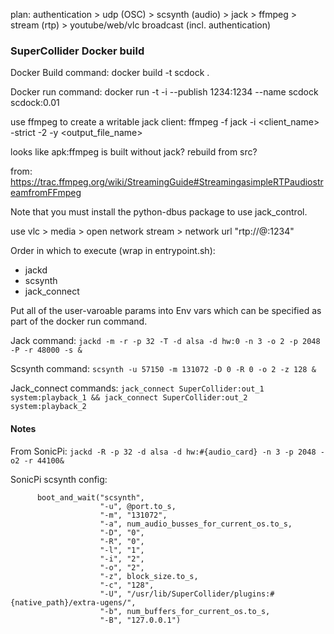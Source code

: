plan: 
authentication > udp (OSC) > scsynth (audio) > jack > ffmpeg > stream (rtp) > youtube/web/vlc broadcast (incl. authentication)

### SuperCollider Docker build

Docker Build command:
docker build -t scdock .

Docker run command:
docker run -t -i --publish 1234:1234 --name scdock scdock:0.01


use ffmpeg to create a writable jack client: ffmpeg -f jack -i <client_name> -strict -2 -y <output_file_name>

looks like apk:ffmpeg is built without jack?
rebuild from src?


<!-- was `docker run -it --rm --device /dev/snd -p 57150:57150/udp orbsmiv/supercollider-rpi` -->
<!-- on sh: ffmpeg -re -f lavfi -i aevalsrc="sin(400*2*PI*t)" -ar 8000 -f mulaw -f rtp rtp://192.168.1.129:1234 -->
from: https://trac.ffmpeg.org/wiki/StreamingGuide#StreamingasimpleRTPaudiostreamfromFFmpeg




Note that you must install the python-dbus package to use jack_control. 




use vlc > media > open network stream > network url "rtp://@:1234"






Order in which to execute (wrap in entrypoint.sh):
- jackd
- scsynth
- jack_connect

Put all of the user-varoable params into Env vars which can be specified as part of the docker run command.


Jack command:
`jackd -m -r -p 32 -T -d alsa -d hw:0 -n 3 -o 2 -p 2048 -P -r 48000 -s &`



Scsynth command:
`scsynth -u 57150 -m 131072 -D 0 -R 0 -o 2 -z 128 &`


Jack_connect commands:
`jack_connect SuperCollider:out_1 system:playback_1 && jack_connect SuperCollider:out_2 system:playback_2`



#### Notes

From SonicPi:
`jackd -R -p 32 -d alsa -d hw:#{audio_card} -n 3 -p 2048 -o2 -r 44100&`


SonicPi scsynth config:
```
      boot_and_wait("scsynth",
                    "-u", @port.to_s,
                    "-m", "131072",
                    "-a", num_audio_busses_for_current_os.to_s,
                    "-D", "0",
                    "-R", "0",
                    "-l", "1",
                    "-i", "2",
                    "-o", "2",
                    "-z", block_size.to_s,
                    "-c", "128",
                    "-U", "/usr/lib/SuperCollider/plugins:#{native_path}/extra-ugens/",
                    "-b", num_buffers_for_current_os.to_s,
                    "-B", "127.0.0.1")

```
